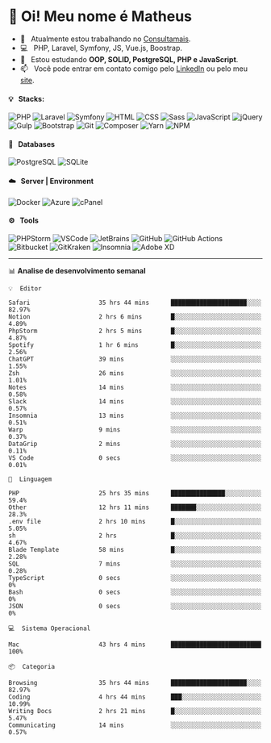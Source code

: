 # 👋 Oi! Meu nome é Matheus

- 🔭 &nbsp; Atualmente estou trabalhando no [Consultamais](https://consultamais.com.br/).
- 💻 &nbsp; PHP, Laravel, Symfony, JS, Vue.js, Boostrap.
- 🌱 &nbsp; Estou estudando **OOP, SOLID, PostgreSQL, PHP e JavaScript**.
- 📫 &nbsp; Você pode entrar em contato comigo pelo [LinkedIn](https://www.linkedin.com/in/matheuscamargoxavier/) ou pelo meu [site](https://matheuscamargo.co).

#### 💡 &nbsp; Stacks:
![PHP](https://img.shields.io/badge/-PHP-777BB4?&logo=php&logoColor=FFFFFF)
![Laravel](https://img.shields.io/badge/-Laravel-FF2D20?&logo=laravel&logoColor=FFFFFF)
![Symfony](https://img.shields.io/badge/-Symfony-000000?&logo=symfony&logoColor=FFFFFF)
![HTML](https://img.shields.io/badge/-HTML-E34F26?&logo=html5&logoColor=FFFFFF)
![CSS](https://img.shields.io/badge/-CSS-1572B6?&logo=css3&logoColor=FFFFFF)
![Sass](https://img.shields.io/badge/-Sass-CC6699?&logo=sass&logoColor=FFFFFF)
![JavaScript](https://img.shields.io/badge/-JavaScript-F7DF1E?&logo=javascript&logoColor=FFFFFF)
![jQuery](https://img.shields.io/badge/-jQuery-0769AD?&logo=jquery&logoColor=FFFFFF)
![Gulp](https://img.shields.io/badge/-Gulp-CF4647?&logo=gulp&logoColor=FFFFFF)
![Bootstrap](https://img.shields.io/badge/-Bootstrap-7952B3?&logo=bootstrap&logoColor=FFFFFF)
![Git](https://img.shields.io/badge/-Git-F05032?&logo=git&logoColor=FFFFFF)
![Composer](https://img.shields.io/badge/-Composer-885630?&logo=composer&logoColor=FFFFFF)
![Yarn](https://img.shields.io/badge/-Yarn-2C8EBB?&logo=yarn&logoColor=FFFFFF)
![NPM](https://img.shields.io/badge/-npm-CB3837?&logo=npm&logoColor=FFFFFF)

#### 💾 &nbsp; Databases
![PostgreSQL](https://img.shields.io/badge/-PostgreSQL-336791?&logo=PostgreSQL&logoColor=FFFFFF)
![SQLite](https://img.shields.io/badge/-SQLite-003B57?&logo=SQLite&logoColor=FFFFFF)

#### ☁️ &nbsp; Server | Environment
![Docker](https://img.shields.io/badge/-Docker-2496ED?&logo=docker&logoColor=FFFFFF)
![Azure](https://img.shields.io/badge/-Azure-0089D6?&logo=microsoft%20azure&logoColor=FFFFFF)
![cPanel](https://img.shields.io/badge/-cPanel-FF6C2C?&logo=cpanel&logoColor=FFFFFF)

#### ⚙️ &nbsp; Tools
![PHPStorm](https://img.shields.io/badge/-PHPStorm-000000?&logo=PHPStorm&logoColor=FFFFFF)
![VSCode](https://img.shields.io/badge/-VSCode-007ACC?&logo=Visual%20Studio%20Code&logoColor=FFFFFF) 
![JetBrains](https://img.shields.io/badge/-JetBrains-000000?&logo=jetbrains&logoColor=FFFFFF) 
![GitHub](https://img.shields.io/badge/-GitHub-181717?&logo=github&logoColor=FFFFFF) 
![GitHub Actions](https://img.shields.io/badge/-GitHub%20Actions-181717?&logo=GitHub%20Actions&logoColor=FFFFFF) 
![Bitbucket](https://img.shields.io/badge/-Bitbucket-0052CC?&logo=bitbucket&logoColor=FFFFFF)
![GitKraken](https://img.shields.io/badge/-GitKraken-179287?&logo=GitKraken&logoColor=FFFFFF)
![Insomnia](https://img.shields.io/badge/-Insomnia-5849BE?&logo=Insomnia&logoColor=FFFFFF)
![Adobe XD](https://img.shields.io/badge/-Adobe%20XD-FF61F6?&logo=adobe%20xd&logoColor=FFFFFF) 
_______

📊  **Analise de desenvolvimento semanal**
```text
💡  Editor

Safari                   35 hrs 44 mins      █████████████████████░░░░     82.97%
Notion                   2 hrs 6 mins        █░░░░░░░░░░░░░░░░░░░░░░░░      4.89%
PhpStorm                 2 hrs 5 mins        █░░░░░░░░░░░░░░░░░░░░░░░░      4.87%
Spotify                  1 hr 6 mins         █░░░░░░░░░░░░░░░░░░░░░░░░      2.56%
ChatGPT                  39 mins             ░░░░░░░░░░░░░░░░░░░░░░░░░      1.55%
Zsh                      26 mins             ░░░░░░░░░░░░░░░░░░░░░░░░░      1.01%
Notes                    14 mins             ░░░░░░░░░░░░░░░░░░░░░░░░░      0.58%
Slack                    14 mins             ░░░░░░░░░░░░░░░░░░░░░░░░░      0.57%
Insomnia                 13 mins             ░░░░░░░░░░░░░░░░░░░░░░░░░      0.51%
Warp                     9 mins              ░░░░░░░░░░░░░░░░░░░░░░░░░      0.37%
DataGrip                 2 mins              ░░░░░░░░░░░░░░░░░░░░░░░░░      0.11%
VS Code                  0 secs              ░░░░░░░░░░░░░░░░░░░░░░░░░      0.01%
```
```text
💬  Linguagem

PHP                      25 hrs 35 mins      ███████████████░░░░░░░░░░      59.4%
Other                    12 hrs 11 mins      ███████░░░░░░░░░░░░░░░░░░      28.3%
.env file                2 hrs 10 mins       █░░░░░░░░░░░░░░░░░░░░░░░░      5.05%
sh                       2 hrs               █░░░░░░░░░░░░░░░░░░░░░░░░      4.67%
Blade Template           58 mins             █░░░░░░░░░░░░░░░░░░░░░░░░      2.28%
SQL                      7 mins              ░░░░░░░░░░░░░░░░░░░░░░░░░      0.28%
TypeScript               0 secs              ░░░░░░░░░░░░░░░░░░░░░░░░░         0%
Bash                     0 secs              ░░░░░░░░░░░░░░░░░░░░░░░░░         0%
JSON                     0 secs              ░░░░░░░░░░░░░░░░░░░░░░░░░         0%
```
```text
💻  Sistema Operacional

Mac                      43 hrs 4 mins       █████████████████████████       100%
```
```text
📦  Categoria

Browsing                 35 hrs 44 mins      █████████████████████░░░░     82.97%
Coding                   4 hrs 44 mins       ███░░░░░░░░░░░░░░░░░░░░░░     10.99%
Writing Docs             2 hrs 21 mins       █░░░░░░░░░░░░░░░░░░░░░░░░      5.47%
Communicating            14 mins             ░░░░░░░░░░░░░░░░░░░░░░░░░      0.57%
```
